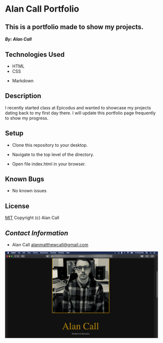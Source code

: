 # **Alan Call Portfolio**

## This is a portfolio made to show my projects. 

#### *By: Alan Call*

## Technologies Used

- HTML
- CSS
* Markdown

## Description

I recently started class at Epicodus and wanted to showcase my projects dating back to my first day there. I will update this portfolio page frequently to show my progress.

## Setup

- Clone this repository to your desktop.

- Navigate to the top level of the directory.

- Open file index.html in your browser.

## Known Bugs

- No known issues

## License

[MIT](https://en.wikipedia.org/wiki/MIT_License)
Copyright (c) Alan Call

## _Contact Information_

 * Alan Call alanmatthewcall@gmail.com

 
 ![REAME SCREENSHOT](README-Screenshot.png)


